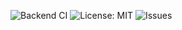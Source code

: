 ![Backend CI](https://github.com/Calathea-Z/project-bulldog-backend/actions/workflows/backend-ci.yml/badge.svg)
![License: MIT](https://img.shields.io/github/license/Calathea-Z/project-bulldog-backend/)
![Issues](https://img.shields.io/github/issues/Calathea-Z/project-bulldog-backend/)
